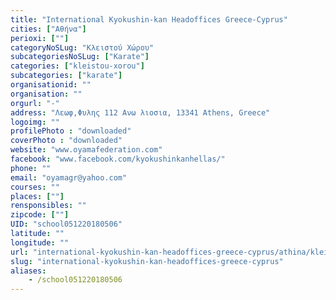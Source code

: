 ```yaml
---
title: "International Kyokushin-kan Headoffices Greece-Cyprus"
cities: ["Αθήνα"]
perioxi: [""]
categoryNoSLug: "Κλειστού Χώρου"
subcategoriesNoSLug: ["Karate"]
categories: ["kleistou-xorou"]
subcategories: ["karate"]
organisationid: ""
organisation: ""
orgurl: "-"
address: "Λεωφ,Φυλης 112 Ανω λιοσια, 13341 Athens, Greece"
logoimg: ""
profilePhoto : "downloaded"
coverPhoto : "downloaded"
website: "www.oyamafederation.com"
facebook: "www.facebook.com/kyokushinkanhellas/"
phone: ""
email: "oyamagr@yahoo.com"
courses: ""
places: [""]
rensponsibles: ""
zipcode: [""]
UID: "school051220180506"
latitude: ""
longitude: ""
url: "international-kyokushin-kan-headoffices-greece-cyprus/athina/kleistou-xorou/karate"
slug: "international-kyokushin-kan-headoffices-greece-cyprus"
aliases:
    - /school051220180506
---
```





